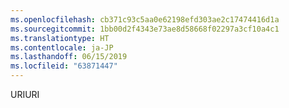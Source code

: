 ```yaml
---
ms.openlocfilehash: cb371c93c5aa0e62198efd303ae2c17474416d1a
ms.sourcegitcommit: 1bb00d2f4343e73ae8d58668f02297a3cf10a4c1
ms.translationtype: HT
ms.contentlocale: ja-JP
ms.lasthandoff: 06/15/2019
ms.locfileid: "63871447"
---
```

<span data-ttu-id="82c14-101">URI</span><span class="sxs-lookup"><span data-stu-id="82c14-101">URI</span></span>